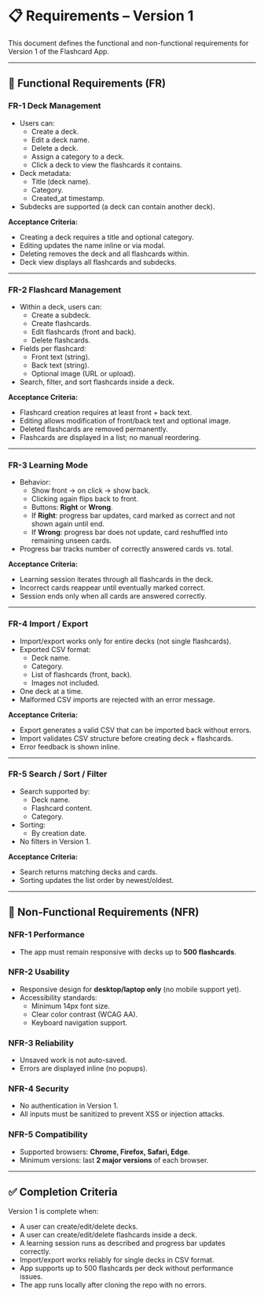 # 📋 Requirements – Version 1

This document defines the functional and non-functional requirements for Version 1 of the Flashcard App.

---

## 🔹 Functional Requirements (FR)

### FR-1 Deck Management

- Users can:
  - Create a deck.
  - Edit a deck name.
  - Delete a deck.
  - Assign a category to a deck.
  - Click a deck to view the flashcards it contains.
- Deck metadata:
  - Title (deck name).
  - Category.
  - Created_at timestamp.
- Subdecks are supported (a deck can contain another deck).

**Acceptance Criteria:**

- Creating a deck requires a title and optional category.
- Editing updates the name inline or via modal.
- Deleting removes the deck and all flashcards within.
- Deck view displays all flashcards and subdecks.

---

### FR-2 Flashcard Management

- Within a deck, users can:
  - Create a subdeck.
  - Create flashcards.
  - Edit flashcards (front and back).
  - Delete flashcards.
- Fields per flashcard:
  - Front text (string).
  - Back text (string).
  - Optional image (URL or upload).
- Search, filter, and sort flashcards inside a deck.

**Acceptance Criteria:**

- Flashcard creation requires at least front + back text.
- Editing allows modification of front/back text and optional image.
- Deleted flashcards are removed permanently.
- Flashcards are displayed in a list; no manual reordering.

---

### FR-3 Learning Mode

- Behavior:
  - Show front → on click → show back.
  - Clicking again flips back to front.
  - Buttons: **Right** or **Wrong**.
  - If **Right**: progress bar updates, card marked as correct and not shown again until end.
  - If **Wrong**: progress bar does not update, card reshuffled into remaining unseen cards.
- Progress bar tracks number of correctly answered cards vs. total.

**Acceptance Criteria:**

- Learning session iterates through all flashcards in the deck.
- Incorrect cards reappear until eventually marked correct.
- Session ends only when all cards are answered correctly.

---

### FR-4 Import / Export

- Import/export works only for entire decks (not single flashcards).
- Exported CSV format:
  - Deck name.
  - Category.
  - List of flashcards (front, back).
  - Images not included.
- One deck at a time.
- Malformed CSV imports are rejected with an error message.

**Acceptance Criteria:**

- Export generates a valid CSV that can be imported back without errors.
- Import validates CSV structure before creating deck + flashcards.
- Error feedback is shown inline.

---

### FR-5 Search / Sort / Filter

- Search supported by:
  - Deck name.
  - Flashcard content.
  - Category.
- Sorting:
  - By creation date.
- No filters in Version 1.

**Acceptance Criteria:**

- Search returns matching decks and cards.
- Sorting updates the list order by newest/oldest.

---

## 🔹 Non-Functional Requirements (NFR)

### NFR-1 Performance

- The app must remain responsive with decks up to **500 flashcards**.

### NFR-2 Usability

- Responsive design for **desktop/laptop only** (no mobile support yet).
- Accessibility standards:
  - Minimum 14px font size.
  - Clear color contrast (WCAG AA).
  - Keyboard navigation support.

### NFR-3 Reliability

- Unsaved work is not auto-saved.
- Errors are displayed inline (no popups).

### NFR-4 Security

- No authentication in Version 1.
- All inputs must be sanitized to prevent XSS or injection attacks.

### NFR-5 Compatibility

- Supported browsers: **Chrome, Firefox, Safari, Edge**.
- Minimum versions: last **2 major versions** of each browser.

---

## ✅ Completion Criteria

Version 1 is complete when:

- A user can create/edit/delete decks.
- A user can create/edit/delete flashcards inside a deck.
- A learning session runs as described and progress bar updates correctly.
- Import/export works reliably for single decks in CSV format.
- App supports up to 500 flashcards per deck without performance issues.
- The app runs locally after cloning the repo with no errors.
